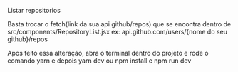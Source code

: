 Listar repositorios

Basta trocar o fetch(link da sua api github/repos) que se encontra dentro de src/components/RepositoryList.jsx
ex: api.github.com/users/{nome do seu github}/repos

Apos feito essa alteração, abra o terminal dentro do projeto e rode o comando yarn e depois yarn dev ou npm install e npm run dev
